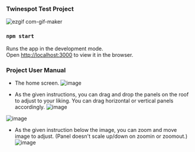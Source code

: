 ### Twinespot Test Project
![ezgif com-gif-maker](https://user-images.githubusercontent.com/37417955/188271966-77c2bd2e-5676-4277-bf73-8c1ecf18f68c.gif)


### `npm start`

Runs the app in the development mode.\
Open [http://localhost:3000](http://localhost:3000) to view it in the browser.

### Project User Manual
- The home screen.
![image](https://user-images.githubusercontent.com/37417955/188271521-39cae244-35cb-4042-a842-7473deb9f743.png)

- As the given instructions, you can drag and drop the panels on the roof to adjust to your liking. You can drag horizontal or vertical panels accordingly.
![image](https://user-images.githubusercontent.com/37417955/188271612-948e6aa4-d1d5-4d00-af80-98d4c831254e.png)

![image](https://user-images.githubusercontent.com/37417955/188271640-ff2d2524-3bea-4dd8-89a0-cad08db247ef.png)

- As the given instruction below the image, you can zoom and move image to adjust. (Panel doesn't scale up/down on zoomin or zoomout.)
![image](https://user-images.githubusercontent.com/37417955/188271686-98492539-4d18-4684-bee3-87aa7d63c35e.png)



